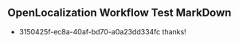 ## OpenLocalization Workflow Test MarkDown
* 3150425f-ec8a-40af-bd70-a0a23dd334fc thanks!

<!--HONumber=Jul16_HO3-->



